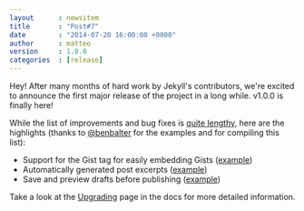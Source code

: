 ```yaml
---
layout      : newsitem
title       : "Post#7"
date        : "2014-07-20 16:00:00 +0000"
author      : matteo
version     : 1.0.0
categories  : [release]
---
```


Hey! After many months of hard work by Jekyll's contributors, we're excited
to announce the first major release of the project in a long while. v1.0.0 is
finally here!

<!--more-->

While the list of improvements and bug fixes is [quite lengthy][history],
here are the highlights (thanks to [@benbalter](http://twitter.com/BenBalter) for the
examples and for compiling this list):


- Support for the Gist tag for easily embedding Gists ([example](https://gist.github.com/benbalter/5555251))
- Automatically generated post excerpts ([example](https://gist.github.com/benbalter/5555369))
- Save and preview drafts before publishing ([example](https://gist.github.com/benbalter/5555992))


Take a look at the [Upgrading][] page in the docs for more detailed information.


[history]: /docs/history/#v1-0-0
[Upgrading]: /docs/upgrading/
